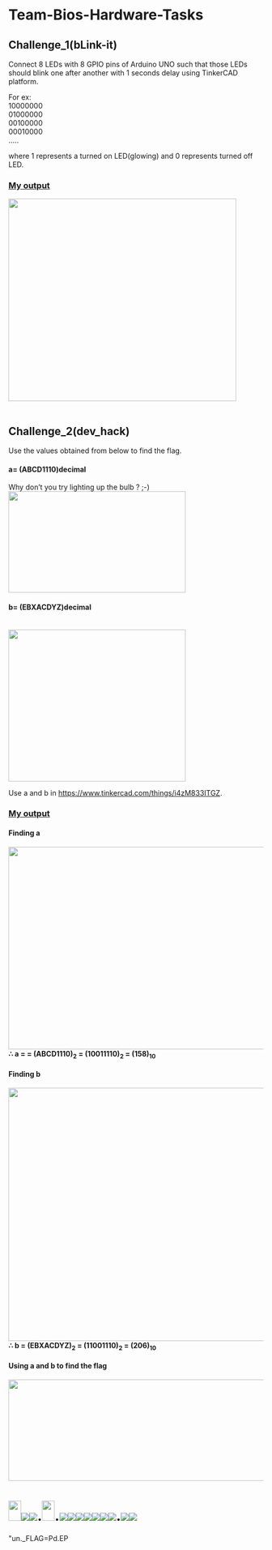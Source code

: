# Team-Bios-Hardware-Tasks

<h2>Challenge_1(bLink-it)</h2>

Connect 8 LEDs with 8 GPIO pins of Arduino UNO such that those LEDs should blink one after another with 1 seconds delay using TinkerCAD platform.

For ex:<br>
10000000<br>
01000000<br>
00100000<br>
00010000<br>
…..

where 1 represents a turned on LED(glowing) and 0 represents turned off LED.
<br>
<h3><u>My output</u></h3>

<img src="https://user-images.githubusercontent.com/88976526/163660816-a530d886-6ce1-4744-a1ed-b41ee52f76c2.gif" width="450" height="400">
<br>
<br>
<h2>Challenge_2(dev_hack)</h2>
Use the values obtained from below to find the flag.

<h4>a= (ABCD1110)decimal</h4>

Why don’t you try lighting up the bulb ? ;-)
<img src="https://user-images.githubusercontent.com/88976526/163662570-7f4134c7-f894-4eb7-9a6c-2053cf4b356d.png" width="350" height="200">

<h4>b= (EBXACDYZ)decimal</h4><br>
<img src="https://user-images.githubusercontent.com/88976526/163662591-8667e2e7-a4cd-464d-a2f5-a3c3439036cc.png" width="350" height="300">

Use a and b in https://www.tinkercad.com/things/i4zM833ITGZ.

<h3><u>My output</u></h3>
<h4>Finding a</h4>
<img src="https://user-images.githubusercontent.com/88976526/163664197-f1a23c7d-14cf-4ec5-b08f-4af5be7db14d.png" width="800" height="400">
<b>∴ a = = (ABCD1110)<sub>2</sub> = (10011110)<sub>2</sub> = (158)<sub>10</sub></b><br>

<h4>Finding b</h4>
<img src="https://user-images.githubusercontent.com/88976526/163663555-a2f99bc5-6191-403b-a3ea-e6694faf1f69.png" width="800" height="500">
<b>∴ b = (EBXACDYZ)<sub>2</sub> = (11001110)<sub>2</sub> = (206)<sub>10</sub></b>

<h4>Using a and b to find the flag</h4>
<img src="https://user-images.githubusercontent.com/88976526/163664635-4731e75a-04f5-4e33-ac35-c460b427bc16.gif" width="850" height="200">

<img src="https://upload.wikimedia.org/wikipedia/commons/thumb/b/ba/7-segment_bg.svg/800px-7-segment_bg.svg.png" width="25" height="40"><img src="https://upload.wikimedia.org/wikipedia/commons/thumb/c/c8/7-segment_cde.svg/24px-7-segment_cde.svg.png"><img src="https://upload.wikimedia.org/wikipedia/commons/thumb/3/37/7-segment_ceg.svg/24px-7-segment_ceg.svg.png">.<img src="https://upload.wikimedia.org/wikipedia/commons/thumb/4/47/7-segment_bcdg.svg/800px-7-segment_bcdg.svg.png" width="25" height="40">.<img src="https://upload.wikimedia.org/wikipedia/commons/thumb/a/a6/7-segment_aefg.svg/24px-7-segment_aefg.svg.png"><img src="https://upload.wikimedia.org/wikipedia/commons/thumb/c/c6/7-segment_def.svg/24px-7-segment_def.svg.png"><img src="https://upload.wikimedia.org/wikipedia/commons/thumb/2/28/7-segment_abcefg.svg/24px-7-segment_abcefg.svg.png"><img src="https://upload.wikimedia.org/wikipedia/commons/thumb/9/9b/7-segment_acdef.svg/24px-7-segment_acdef.svg.png"><img src="https://upload.wikimedia.org/wikipedia/commons/thumb/1/1e/7-segment_dg.svg/24px-7-segment_dg.svg.png"><img src="https://upload.wikimedia.org/wikipedia/commons/thumb/8/8e/7-segment_abefg.svg/24px-7-segment_abefg.svg.png"><img src="https://upload.wikimedia.org/wikipedia/commons/thumb/3/33/7-segment_bcdeg.svg/24px-7-segment_bcdeg.svg.png">.<img src="https://upload.wikimedia.org/wikipedia/commons/thumb/8/89/7-segment_adefg.svg/24px-7-segment_adefg.svg.png"><img src="https://upload.wikimedia.org/wikipedia/commons/thumb/8/8e/7-segment_abefg.svg/24px-7-segment_abefg.svg.png">
=
"un._FLAG=Pd.EP
